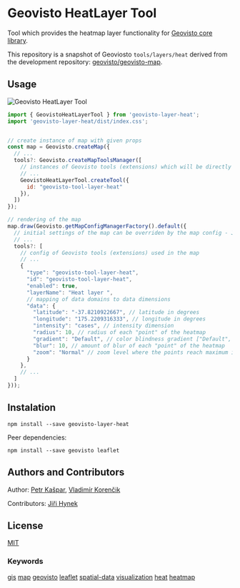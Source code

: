 # Geovisto HeatLayer Tool

Tool which provides the heatmap layer functionality for [Geovisto core library](https://github.com/geovisto/geovisto).

This repository is a snapshot of Geoviosto `tools/layers/heat` derived from the development repository: [geovisto/geovisto-map](https://github.com/geovisto/geovisto-map).

## Usage

![Geovisto HeatLayer Tool](https://user-images.githubusercontent.com/44326793/211210483-2bf57921-1678-4a24-96f6-bc016ad33c3b.png)

```js
import { GeovistoHeatLayerTool } from 'geovisto-layer-heat';
import 'geovisto-layer-heat/dist/index.css';


// create instance of map with given props
const map = Geovisto.createMap({
  // ...
  tools?: Geovisto.createMapToolsManager([
    // instances of Geovisto tools (extensions) which will be directly used in the map
    // ...
    GeovistoHeatLayerTool.createTool({
      id: "geovisto-tool-layer-heat"
    }),
  ])
});

// rendering of the map
map.draw(Geovisto.getMapConfigManagerFactory().default({
  // initial settings of the map can be overriden by the map config - JSON structure providing user settings
  // ...
  tools?: [
    // config of Geovisto tools (extensions) used in the map
    // ...
    {
      "type": "geovisto-tool-layer-heat",
      "id": "geovisto-tool-layer-heat",
      "enabled": true,
      "layerName": "Heat layer ",
      // mapping of data domains to data dimensions
      "data": {
        "latitude": "-37.8210922667", // latitude in degrees
        "longitude": "175.2209316333", // longitude in degrees
        "intensity": "cases", // intensity dimension
        "radius": 10, // radius of each "point" of the heatmap
        "gradient": "Default", // color blindness gradient ["Default", "Protanopia/Deuteranopia A", "Protanopia/Deuteranopia B", "Tritanopia", "Monochromatic"]
        "blur": 10, // amount of blur of each "point" of the heatmap
        "zoom": "Normal" // zoom level where the points reach maximum intensity ["Normal", "Min", "Max"]
      }
    },
    // ...
  ]
}));
```

## Instalation

`npm install --save geovisto-layer-heat`

Peer dependencies:

`npm install --save geovisto leaflet`

## Authors and Contributors

Author: [Petr Kašpar](https://github.com/xkaspa40), [Vladimír Korenčik](https://github.com/froztt)

Contributors: [Jiři Hynek](https://github.com/jirka)

## License

[MIT](https://github.com/geovisto/geovisto-layer-heat/blob/master/LICENSE)

### Keywords

[gis](https://www.npmjs.com/search?q=keywords:gis) [map](https://www.npmjs.com/search?q=keywords:map) [geovisto](https://www.npmjs.com/search?q=keywords:geovisto) [leaflet](https://www.npmjs.com/search?q=keywords:leaflet) [spatial-data](https://www.npmjs.com/search?q=keywords:spatial-data) [visualization](https://www.npmjs.com/search?q=keywords:visualization) [heat](https://www.npmjs.com/search?q=keywords:heat) [heatmap](https://www.npmjs.com/search?q=keywords:heatmap)
